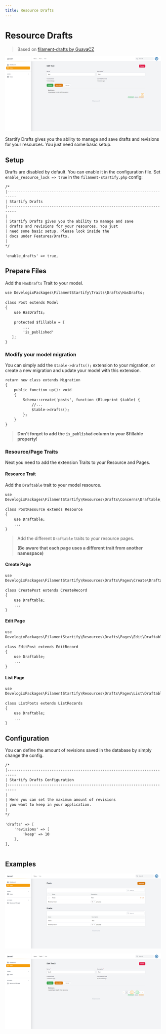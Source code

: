 ```yaml
---
title: Resource Drafts
---
```


# Resource Drafts
> Based on [filament-drafts by GuavaCZ](https://github.com/GuavaCZ/filament-drafts)

![draft.png](../../art/screens/draft.png)

Startify Drafts gives you the ability to manage and save
drafts and revisions for your resources. You just
need some basic setup. 

## Setup

Drafts are disabled by default. You can enable it in the configuration file.
Set `enable_resource_lock => true` in the ``filament-startify.php`` config:

```php:no-line-numbers
/*
|--------------------------------------------------------------------------
| Startify Drafts
|--------------------------------------------------------------------------
|
| Startify Drafts gives you the ability to manage and save
| drafts and revisions for your resources. You just
| need some basic setup. Please look inside the
| docs under Features/Drafts.
|
*/

'enable_drafts' => true,

```

## Prepare Files

Add the ``HasDrafts`` Trait to your model. 

```php:no-line-numbers
use DevelogixPackages\FilamentStartify\Traits\Drafts\HasDrafts;

class Post extends Model
{
    use HasDrafts;
    
    protected $fillable = [
        ...
        'is_published'
   ];
}
```

### Modify your model migration

You can simply add the ``$table->drafts();`` extension to your migration, or create 
a new migration and update your model with this extension.

```php:no-line-numbers
return new class extends Migration
{
    public function up(): void
    {
        Schema::create('posts', function (Blueprint $table) {
            //...
            $table->drafts();
        };
    }
}
```

> **Don't forget to add the `is_published` column to your $fillable property!**

### Resource/Page Traits

Next you need to add the extension Traits to your Resource and Pages.

#### Resource Trait
Add the ``Draftable`` trait to your model resource.

```php:no-line-numbers
use DevelogixPackages\FilamentStartify\Resources\Drafts\Concerns\Draftable;

class PostResource extends Resource
{
    use Draftable;
    ...
}
```

> Add the different ``Draftable`` traits to your resource pages.
>
> **(Be aware that each page uses a different trait from another namespace)**

#### Create Page

```php:no-line-numbers
use DevelogixPackages\FilamentStartify\Resources\Drafts\Pages\Create\Draftable;

class CreatePost extends CreateRecord
{
    use Draftable;
    ...
}
```

#### Edit Page

```php:no-line-numbers
use DevelogixPackages\FilamentStartify\Resources\Drafts\Pages\Edit\Draftable;

class EditPost extends EditRecord
{
    use Draftable;
    ...
}
```

#### List Page

```php:no-line-numbers
use DevelogixPackages\FilamentStartify\Resources\Drafts\Pages\List\Draftable;

class ListPosts extends ListRecords
{
    use Draftable;
    ...
}
```

## Configuration
You can define the amount of revisions saved in the database by simply 
change the config.

```php:no-line-numbers
/*
|--------------------------------------------------------------------------
| Startify Drafts Configuration
|--------------------------------------------------------------------------
|
| Here you can set the maximum amount of revisions
| you want to keep in your application.
|
*/

'drafts' => [
    'revisions' => [
        'keep' => 10
    ],
],
      
```

## Examples

![draft_table.png](../../art/screens/draft_table.png)

![draft_multiple.png](../../art/screens/draft_multiple.png)